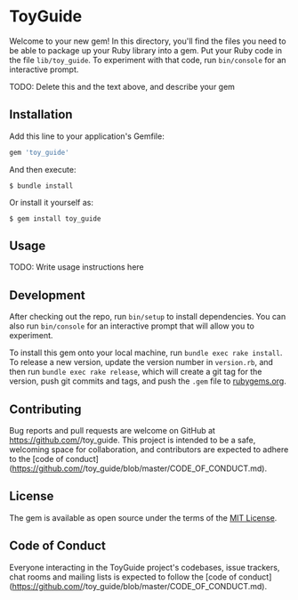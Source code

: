 # ToyGuide

Welcome to your new gem! In this directory, you'll find the files you need to be able to package up your Ruby library into a gem. Put your Ruby code in the file `lib/toy_guide`. To experiment with that code, run `bin/console` for an interactive prompt.

TODO: Delete this and the text above, and describe your gem

## Installation

Add this line to your application's Gemfile:

```ruby
gem 'toy_guide'
```

And then execute:

    $ bundle install

Or install it yourself as:

    $ gem install toy_guide

## Usage

TODO: Write usage instructions here

## Development

After checking out the repo, run `bin/setup` to install dependencies. You can also run `bin/console` for an interactive prompt that will allow you to experiment.

To install this gem onto your local machine, run `bundle exec rake install`. To release a new version, update the version number in `version.rb`, and then run `bundle exec rake release`, which will create a git tag for the version, push git commits and tags, and push the `.gem` file to [rubygems.org](https://rubygems.org).

## Contributing

Bug reports and pull requests are welcome on GitHub at https://github.com/<github username>/toy_guide. This project is intended to be a safe, welcoming space for collaboration, and contributors are expected to adhere to the [code of conduct](https://github.com/<github username>/toy_guide/blob/master/CODE_OF_CONDUCT.md).


## License

The gem is available as open source under the terms of the [MIT License](https://opensource.org/licenses/MIT).

## Code of Conduct

Everyone interacting in the ToyGuide project's codebases, issue trackers, chat rooms and mailing lists is expected to follow the [code of conduct](https://github.com/<github username>/toy_guide/blob/master/CODE_OF_CONDUCT.md).
